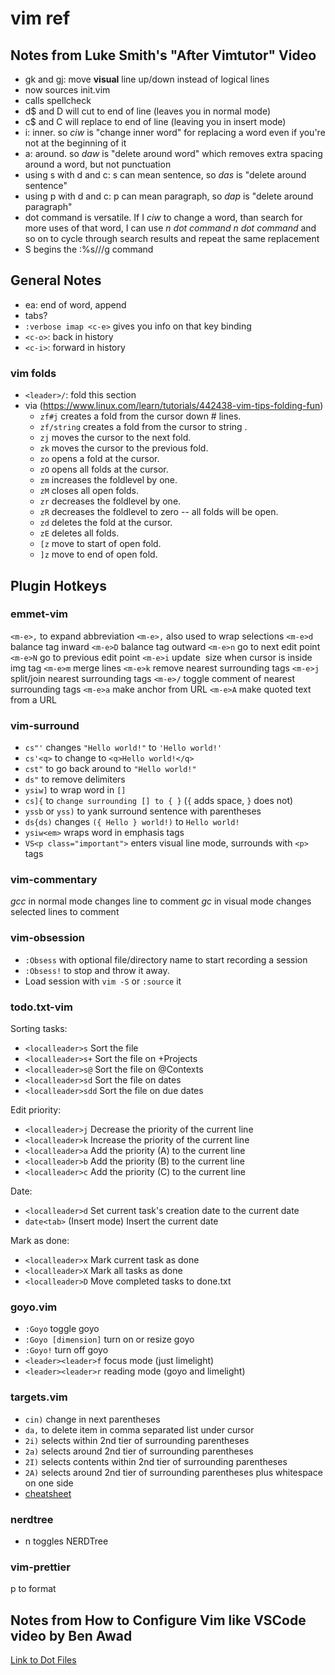 # vim ref

## Notes from Luke Smith's "After Vimtutor" Video

- gk and gj: move **visual** line up/down instead of logical lines
- <F5> now sources init.vim
- <F6> calls spellcheck
- d\$ and D will cut to end of line (leaves you in normal mode)
- c\$ and C will replace to end of line (leaving you in insert mode)
- i: inner. so _ciw_ is "change inner word" for replacing a word even if you're not at the beginning of it
- a: around. so _daw_ is "delete around word" which removes extra spacing around a word, but not punctuation
- using s with d and c: s can mean sentence, so _das_ is "delete around sentence"
- using p with d and c: p can mean paragraph, so _dap_ is "delete around paragraph"
- dot command is versatile. If I _ciw_ to change a word, than search for more uses of that word, I can use _n_ _dot command_ _n_ _dot command_ and so on to cycle through search results and repeat the same replacement
- <leader>S begins the :%s///g command

## General Notes

- ea: end of word, append
- tabs?
- `:verbose imap <c-e>` gives you info on that key binding
- `<c-o>`: back in history
- `<c-i>`: forward in history

### vim folds

- `<leader>/`: fold this section
- via (https://www.linux.com/learn/tutorials/442438-vim-tips-folding-fun)
  - `zf#j` creates a fold from the cursor down # lines.
  - `zf/string` creates a fold from the cursor to string .
  - `zj` moves the cursor to the next fold.
  - `zk` moves the cursor to the previous fold.
  - `zo` opens a fold at the cursor.
  - `zO` opens all folds at the cursor.
  - `zm` increases the foldlevel by one.
  - `zM` closes all open folds.
  - `zr` decreases the foldlevel by one.
  - `zR` decreases the foldlevel to zero -- all folds will be open.
  - `zd` deletes the fold at the cursor.
  - `zE` deletes all folds.
  - `[z` move to start of open fold.
  - `]z` move to end of open fold.

## Plugin Hotkeys

### emmet-vim

`<m-e>,` to expand abbreviation
`<m-e>,` also used to wrap selections
`<m-e>d` balance tag inward
`<m-e>D` balance tag outward
`<m-e>n` go to next edit point
`<m-e>N` go to previous edit point
`<m-e>i` update <img> size when cursor is inside img tag
`<m-e>m` merge lines
`<m-e>k` remove nearest surrounding tags
`<m-e>j` split/join nearest surrounding tags
`<m-e>/` toggle comment of nearest surrounding tags
`<m-e>a` make anchor from URL
`<m-e>A` make quoted text from a URL

### vim-surround

- `cs"'` changes `"Hello world!"` to `'Hello world!'`
- `cs'<q>` to change to `<q>Hello world!</q>`
- `cst"` to go back around to `"Hello world!"`
- `ds"` to remove delimiters
- `ysiw]` to wrap word in `[]`
- `cs]{` to `change surrounding [] to { }` (`{` adds space, `}` does not)
- `yssb` or `yss)` to yank surround sentence with parentheses
- `ds{ds)` changes `({ Hello } world!)` to `Hello world!`
- `ysiw<em>` wraps word in emphasis tags
- `VS<p class="important">` enters visual line mode, surrounds with `<p>` tags

### vim-commentary

_gcc_ in normal mode changes line to comment
_gc_ in visual mode changes selected lines to comment

### vim-obsession

- `:Obsess` with optional file/directory name to start recording a session
- `:Obsess!` to stop and throw it away.
- Load session with `vim -S` or `:source` it

### todo.txt-vim

Sorting tasks:

- `<localleader>s` Sort the file
- `<localleader>s+` Sort the file on +Projects
- `<localleader>s@` Sort the file on @Contexts
- `<localleader>sd` Sort the file on dates
- `<localleader>sdd` Sort the file on due dates

Edit priority:

- `<localleader>j` Decrease the priority of the current line
- `<localleader>k` Increase the priority of the current line
- `<localleader>a` Add the priority (A) to the current line
- `<localleader>b` Add the priority (B) to the current line
- `<localleader>c` Add the priority (C) to the current line

Date:

- `<localleader>d` Set current task's creation date to the current date
- `date<tab>` (Insert mode) Insert the current date

Mark as done:

- `<localleader>x` Mark current task as done
- `<localleader>X` Mark all tasks as done
- `<localleader>D` Move completed tasks to done.txt

### goyo.vim

- `:Goyo` toggle goyo
- `:Goyo [dimension]` turn on or resize goyo
- `:Goyo!` turn off goyo
- `<leader><leader>f` focus mode (just limelight)
- `<leader><leader>r` reading mode (goyo and limelight)

### targets.vim

- `cin)` change in next parentheses
- `da,` to delete item in comma separated list under cursor
- `2i)` selects within 2nd tier of surrounding parentheses
- `2a)` selects around 2nd tier of surrounding parentheses
- `2I)` selects contents within 2nd tier of surrounding parentheses
- `2A)` selects around 2nd tier of surrounding parentheses plus whitespace on one side
- [cheatsheet](https://github.com/wellle/targets.vim/blob/master/cheatsheet.md)

### nerdtree

- <Leader>n toggles NERDTree

### vim-prettier

<Leader>p to format

## Notes from How to Configure Vim like VSCode video by Ben Awad

[Link to Dot Files](https://gist.github.com/benawad/b768f5a5bbd92c8baabd363b7e79786f)
